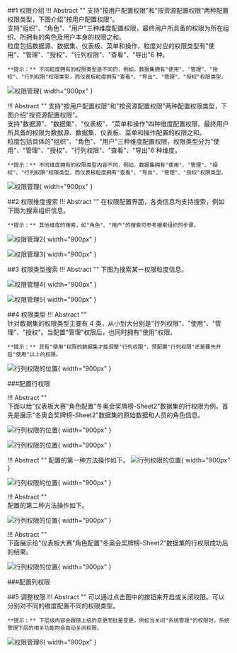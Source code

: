

##1 权限介绍
!!! Abstract ""
    支持"按用户配置权限"和"按资源配置权限"两种配置权限类型，下图介绍"按用户配置权限"。  
    支持"组织"、"角色"、"用户"三种维度配置权限，最终用户所具备的权限为所在组织、所拥有的角色及用户本身的权限之和。  
    粒度包括数据源、数据集、仪表板、菜单和操作，粒度对应的权限类型有"使用"、"管理"、"授权"、"行列权限"、"查看"、"导出"6 种。

    **提示：** 不同粒度拥有的权限类型是不同的，例如，数据集拥有"使用"、"管理"、"授权"、"行列权限"权限类型，而仪表板粒度拥有"查看"、"导出"、"管理"、"授权"权限类型。


![权限管理](../img/xpack/权限管理1.png){ width="900px" }

!!! Abstract ""
    支持"按用户配置权限"和"按资源配置权限"两种配置权限类型，下图介绍"按资源配置权限"。  
    支持"数据源"、"数据集"、"仪表板"、"菜单和操作"四种维度配置权限。最终用户所具备的权限为数据源、数据集、仪表板、菜单和操作配置的权限之和。  
    粒度包括具体的"组织"、"角色"、"用户"三种维度配置权限，权限类型分为"使用"、"管理"、"授权"、"行列权限"、"查看"、"导出"6 种维度。

    **提示：** 不同维度拥有的权限类型内容不同，例如，数据集拥有"使用"、"管理"、"授权"、"行列权限"权限类型，而仪表板粒度拥有"查看"、"导出"、"管理"、"授权"权限类型。

![权限管理](../img/xpack/权限管理1_1.png){ width="900px" }



##2 权限维度搜索
!!! Abstract ""
    在权限配置界面，各类信息均支持搜索，例如下图为搜索组织信息。

    **提示：** 其他维度的搜索，如"角色"、"用户"的搜索可参考搜索组织的步骤。

![权限管理2](../img/xpack/权限管理2.png){ width="900px" }

![权限管理3](../img/xpack/权限管理3.png){ width="900px" }

##3 权限类型搜索
!!! Abstract ""
    下图为搜索某一权限粒度信息。

![权限管理4](../img/xpack/权限管理4.png){ width="900px" }

![权限管理5](../img/xpack/权限管理5.png){ width="900px" }


##4 权限类型
!!! Abstract ""    
    针对数据集的权限类型主要有 4 类，从小到大分别是"行列权限"、"使用"、"管理"、"授权"。当配置"管理"权限后，也同时拥有"使用"权限。

    **提示：** 具有"使用"权限的数据集才能调整"行列权限"，预配置"行列权限"还是要先开启"使用"以上的权限。

![行列权限的位置](../img/xpack/行列权限的位置.png){ width="900px" }

###配置行权限

!!! Abstract ""    
    下面以给"仪表板大赛"角色配置"冬奥会奖牌榜-Sheet2"数据集的行权限为例。首先是展示"冬奥会奖牌榜-Sheet2"数据集的原始数据和人员的角色信息。

![行列权限的位置](../img/xpack/行列权限的人员信息.png){ width="900px" }

![行列权限的位置](../img/xpack/行列权限原始数据.png){ width="900px" }


!!! Abstract "" 
    配置的第一种方法操作如下。
![行列权限的位置](../img/xpack/行权限配置页面.png){ width="900px" }

![行列权限的位置](../img/xpack/行权限配置步骤1.png){ width="900px" }

!!! Abstract ""    
    配置的第二种方法操作如下。

![行列权限的位置](../img/xpack/行权限配置步骤2.png){ width="900px" }

!!! Abstract ""    
    下面展示给"仪表板大赛"角色配置"冬奥会奖牌榜-Sheet2"数据集的行权限成功后的结果。

![行列权限的位置](../img/xpack/行权限配置结果.png){ width="900px" }

###配置列权限

##5 调整权限
!!! Abstract ""
    可以通过点击图中的按钮来开启或关闭权限。可以分别对不同的维度配置不同的权限类型。

    **提示：** 下层级内容会跟随上级的变更而批量变更，例如当关闭"系统管理"的权限时，系统管理下层的相关功能均会自动关闭权限。

![权限管理6](../img/xpack/权限管理6.png){ width="900px" }
